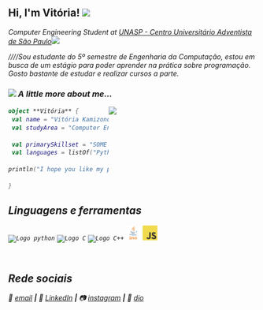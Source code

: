 <h2> Hi, I'm Vitória! <img src="https://media.tenor.com/x5mCUZFo-9sAAAAi/hello-kitty.gif" width="50"></h2>

<p><em>Computer Engineering Student at <a href="https://unasp.br">UNASP - Centro Universitário Adventista de São Paulo</a><img src="https://media.tenor.com/MJ8r-vS609cAAAAi/cute-hello-kitty.gif" width="30">


////Sou estudante do 5º semestre de Engenharia da Computação, estou em busca de um estágio para poder aprender na prática sobre programação. Gosto bastante de estudar e realizar cursos a parte.

### <img src="https://media.tenor.com/kT6gMVRA-cwAAAAi/sanrio-hello-kitty.gif" width="50"> A little more about me...  

<img align="right" width="300" src= "https://media.tenor.com/AlUkiGkR2j8AAAAC/new-game-ahagon-umiko-programming.gif" />

```kotlin
object **Vitória** {
 val name = "Vitória Kamizono"
 val studyArea = "Computer Engineering"

 val primarySkillset = "SOME SKILLS"
 val languages = listOf("Python","C#", "C", "C++", "Kotilin", "JavaScript", "Java")

println("I hope you like my profile. Feel free to hit me up on Instagram and follow me on Linkedln!!")

}
```

## Linguagens e ferramentas

<code><img
    height="30"
    src="https://cdn4.iconfinder.com/data/icons/logos-and-brands/512/267_Python_logo-512.png"
    alt="Logo python"/></code>
<code><img
    height="30"
    src="https://brandslogos.com/wp-content/uploads/images/large/c-logo-1.png"
    alt="Logo C"/></code>
<code><img
    height="30"
    src="https://e7.pngegg.com/pngimages/520/669/png-clipart-c-logo-c-programming-language-computer-icons-computer-programming-programming-miscellaneous-blue.png"
    alt="Logo C++"/></code>
<code><img
    height="30"
    src="https://raw.githubusercontent.com/github/explore/80688e429a7d4ef2fca1e82350fe8e3517d3494d/topics/java/java.png"
    alt="Logo java"/></code>
<code><img
    height="30"
    src="https://raw.githubusercontent.com/github/explore/80688e429a7d4ef2fca1e82350fe8e3517d3494d/topics/javascript/javascript.png"
    alt="Logo javascript"/></code>



[email]: https://vivi.kamizono@gmail.com
[twitter]: https://twitter.com/SEUTWITTER
[youtube]: https://www.youtube.com/user/SEUYOUTUBE/
[instagram]: https://www.instagram.com/studying_vicky?utm_source=ig_web_button_share_sheet&igsh=ZDNlZDc0MzIxNw==
[linkedin]: https://www.linkedin.com/in/vitoriamagarkamizono/
[dio]: https://www.dio.me/users/vivi_kamizono
<br>

## Rede sociais

🏡 [email][email] **|**
👔 [LinkedIn][linkedin] **|**
📷 [instagram][instagram] **|**
📖 [dio][dio]
